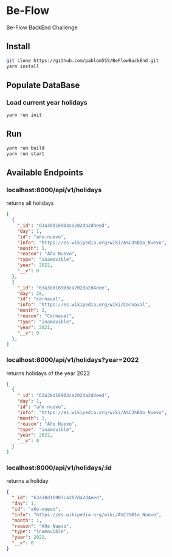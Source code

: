 # Be-Flow

Be-Flow BackEnd Challenge

## Install

```bash
git clone https://github.com/pablom555/BeFlowBackEnd.git
yarn install
```

## Populate DataBase
### Load current year holidays

```bash
yarn run init
```

## Run 
```bash
yarn run build
yarn run start
```

## Available Endpoints

### localhost:8000/api/v1/holidays
returns all holidays

```json
[
  {
    "_id": "63a38d16903ca202da2d4eed",
    "day": 1,
    "id": "año-nuevo",
    "info": "https://es.wikipedia.org/wiki/A%C3%B1o_Nuevo",
    "month": 1,
    "reason": "Año Nuevo",
    "type": "inamovible",
    "year": 2022,
    "__v": 0
  }, 
  {
    "_id": "63a38d16903ca202da2d4eee",
    "day": 28,
    "id": "carnaval",
    "info": "https://es.wikipedia.org/wiki/Carnaval",
    "month": 2,
    "reason": "Carnaval",  
    "type": "inamovible",
    "year": 2021,
    "__v": 0
  },
]
```

### localhost:8000/api/v1/holidays?year=2022
returns holidays of the year 2022

```json
[
  {
    "_id": "63a38d16903ca202da2d4eed",
    "day": 1,
    "id": "año-nuevo",
    "info": "https://es.wikipedia.org/wiki/A%C3%B1o_Nuevo",
    "month": 1,
    "reason": "Año Nuevo",
    "type": "inamovible",
    "year": 2022,
    "__v": 0
  }
]
```

### localhost:8000/api/v1/holidays/:id
returns a holiday

```json
{
  "_id": "63a38d16903ca202da2d4eed",
  "day": 1,
  "id": "año-nuevo",
  "info": "https://es.wikipedia.org/wiki/A%C3%B1o_Nuevo",
  "month": 1,
  "reason": "Año Nuevo",
  "type": "inamovible",
  "year": 2022,
  "__v": 0
}

```